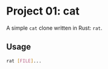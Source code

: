 # Project 01: cat

A simple `cat` clone written in Rust: `rat`.

## Usage

```bash
rat [FILE]...
```
